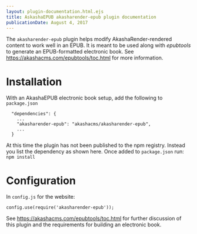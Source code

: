```yaml
---
layout: plugin-documentation.html.ejs
title: AskashaEPUB akasharender-epub plugin documentation
publicationDate: August 4, 2017
---
```


The `akasharender-epub` plugin helps modify AkashaRender-rendered content to work well in an EPUB.  It is meant to be used along with _epubtools_ to generate an EPUB-formatted electronic book.  See https://akashacms.com/epubtools/toc.html for more information.


# Installation

With an AkashaEPUB electronic book setup, add the following to `package.json`

```
  "dependencies": {
    ...
    "akasharender-epub": "akashacms/akasharender-epub",
    ...
  }
```

At this time the plugin has not been published to the npm registry.  Instead you list the dependency as shown here.  Once added to `package.json` run: `npm install`

# Configuration

In `config.js` for the website:

```
config.use(require('akasharender-epub'));
```

See https://akashacms.com/epubtools/toc.html for further discussion of this plugin and the requirements for building an electronic book.
